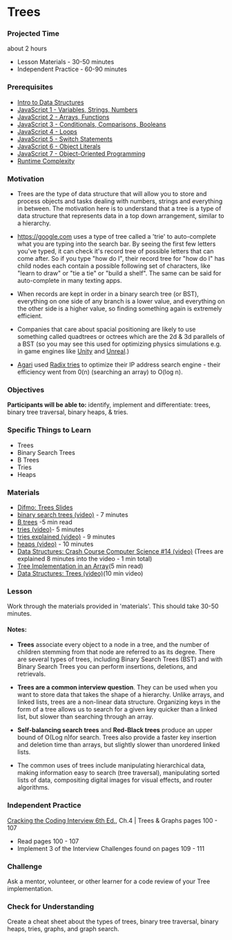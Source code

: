 # Trees

### Projected Time

about 2 hours

- Lesson Materials - 30-50 minutes
- Independent Practice - 60-90 minutes

### Prerequisites

- [Intro to Data Structures](/data-structures/intro-to-data-structures.md)
- [JavaScript 1 - Variables, Strings, Numbers](/javascript/javascript-1-variables.md)
- [JavaScript 2 - Arrays, Functions](/javascript/javascript-2-array-functions.md)
- [JavaScript 3 - Conditionals, Comparisons, Booleans](/javascript/javascript-3-conditionals.md)
- [JavaScript 4 - Loops](/javascript/javascript-4-loops.md)
- [JavaScript 5 - Switch Statements](/javascript/javascript-5-switch.md)
- [JavaScript 6 - Object Literals](/javascript/javascript-6-object-literals.md)
- [JavaScript 7 - Object-Oriented Programming](/javascript/javascript-7-oop.md)
- [Runtime Complexity](/runtime-complexity/runtime-complexity.md)

### Motivation

- Trees are the type of data structure that will allow you to store and process objects and tasks dealing with numbers, strings and everything in between. The motivation here is to understand that a tree is a type of data structure that represents data in a top down arrangement, similar to a hierarchy.

- https://google.com uses a type of tree called a 'trie' to auto-complete what you are typing into the search bar. By seeing the first few letters you've typed, it can check it's record tree of possible letters that can come after. So if you type "how do I", their record tree for "how do I" has child nodes each contain a possible following set of characters, like "learn to draw" or "tie a tie" or "build a shelf". The same can be said for auto-complete in many texting apps.

- When records are kept in order in a binary search tree (or BST), everything on one side of any branch is a lower value, and everything on the other side is a higher value, so finding something again is extremely efficient.

- Companies that care about spacial positioning are likely to use something called quadtrees or octrees which are the 2d & 3d parallels of a BST (so you may see this used for optimizing physics simulations e.g. in game engines like [Unity](https://unity3d.com/) and [Unreal](https://www.unrealengine.com/en-US/unreal-engine-5).)

- [Agari](https://www.agari.com/) used [Radix tries](https://en.wikipedia.org/wiki/Radix_tree) to optimize their IP address search engine - their efficiency went from 0(n) (searching an array) to O(log n).

### Objectives

**Participants will be able to:**
identify, implement and differentiate: trees, binary tree traversal, binary heaps, & tries.

### Specific Things to Learn

- Trees
- Binary Search Trees
- B Trees
- Tries
- Heaps

### Materials

- [Difmo: Trees Slides](https://docs.google.com/presentation/d/1O_mK6z7q69RLvqVFmoqfmEr4XKFSYVibgf-E08hxApw/edit?usp=sharing)
- [binary search trees (video)](https://www.youtube.com/watch?v=7vw2iIdqHlM) - 7 minutes
- [B trees](https://www.geeksforgeeks.org/b-tree-set-1-introduction-2/) -5 min read
- [tries (video)](https://youtu.be/zIjfhVPRZCg)- 5 minutes
- [tries explained (video)](https://youtu.be/-urNrIAQnNo) - 9 minutes
- [heaps (video)](https://youtu.be/t0Cq6tVNRBA) - 10 minutes
- [Data Structures: Crash Course Computer Science #14 (video)](https://youtu.be/DuDz6B4cqVc) (Trees are explained 8 minutes into the video - 1 min total)
- [Tree Implementation in an Array](https://webdocs.cs.ualberta.ca/~holte/T26/tree-as-array.html)(5 min read)
- [Data Structures: Trees (video)](https://www.youtube.com/watch?v=oSWTXtMglKE)(10 min video)

### Lesson

Work through the materials provided in 'materials'. This should take 30-50 minutes.

#### Notes:

- **Trees** associate every object to a node in a tree, and the number of children stemming from that node are referred to as its degree. There are several types of trees, including Binary Search Trees (BST) and with Binary Search Trees you can perform insertions, deletions, and retrievals.

- **Trees are a common interview question**. They can be used when you want to store data that takes the shape of a hierarchy. Unlike arrays, and linked lists, trees are a non-linear data structure. Organizing keys in the form of a tree allows us to search for a given key quicker than a linked list, but slower than searching through an array.

- **Self-balancing search trees** and **Red-Black trees** produce an upper bound of O(Log n)for search. Trees also provide a faster key insertion and deletion time than arrays, but slightly slower than unordered linked lists.

- The common uses of trees include manipulating hierarchical data, making information easy to search (tree traversal), manipulating sorted lists of data, compositing digital images for visual effects, and router algorithms.

### Independent Practice

[Cracking the Coding Interview 6th Ed.](https://www.pdfdrive.com/cracking-the-coding-interview-e52072841.html), Ch.4 | Trees & Graphs pages 100 - 107

- Read pages 100 - 107
- Implement 3 of the Interview Challenges found on pages 109 - 111

### Challenge

Ask a mentor, volunteer, or other learner for a code review of your Tree implementation.

### Check for Understanding

Create a cheat sheet about the types of trees, binary tree traversal, binary heaps, tries, graphs, and graph search.
